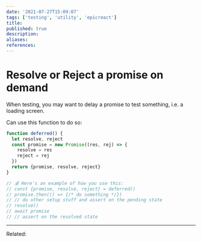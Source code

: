 ```yaml
---
date: '2021-07-27T15:09:07'
tags: ['testing', 'utility', 'epicreact']
title: 
published: true
description:
aliases:
references:
---
```


# Resolve or Reject a promise on demand

When testing, you may want to delay a promise to test something, i.e. a loading screen.

Can use this function to do so: 

```js
function deferred() {
  let resolve, reject
  const promise = new Promise((res, rej) => {
    resolve = res
    reject = rej
  })
  return {promise, resolve, reject}
}

// 💰 Here's an example of how you use this:
// const {promise, resolve, reject} = deferred()
// promise.then(() => {/* do something */})
// // do other setup stuff and assert on the pending state
// resolve()
// await promise
// // assert on the resolved state
```

---
Related: 